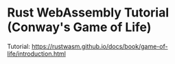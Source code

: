 # Rust WebAssembly Tutorial (Conway's Game of Life)

Tutorial: https://rustwasm.github.io/docs/book/game-of-life/introduction.html